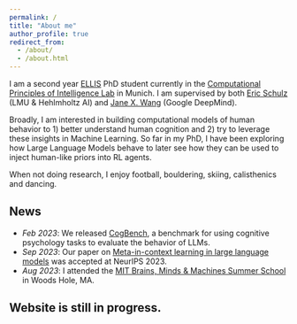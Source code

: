 ```yaml
---
permalink: /
title: "About me"
author_profile: true
redirect_from: 
  - /about/
  - /about.html
---
```


I am a second year [ELLIS](https://ellis.eu/) PhD student currently in the [Computational Principles of Intelligence Lab](http://cpilab.org/) in Munich. I am supervised by both [Eric Schulz](https://cpilab.org/eric.html) (LMU & Hehlmholtz AI) and [Jane X. Wang](http://www.janexwang.com/) (Google DeepMind).

Broadly, I am interested in building computational models of human behavior to 1) better understand human cognition and 2) try to leverage these insights in Machine Learning. So far in my PhD, I have been exploring how Large Language Models behave to later see how they can be used to inject human-like priors into RL agents.

When not doing research, I enjoy football, bouldering, skiing, calisthenics and dancing. 

## News

- *Feb 2023*: We released [CogBench](https://github.com/juliancodaforno/CogBench), a benchmark for using cognitive psychology tasks to evaluate the behavior of LLMs.
- *Sep 2023*: Our paper on [Meta-in-context learning in large language models](https://arxiv.org/pdf/2305.12907.pdf) was accepted at NeurIPS 2023.
- *Aug 2023*: I attended the [MIT Brains, Minds & Machines Summer School](https://cbmm.mit.edu/summer-school) in Woods Hole, MA.

## Website is still in progress.